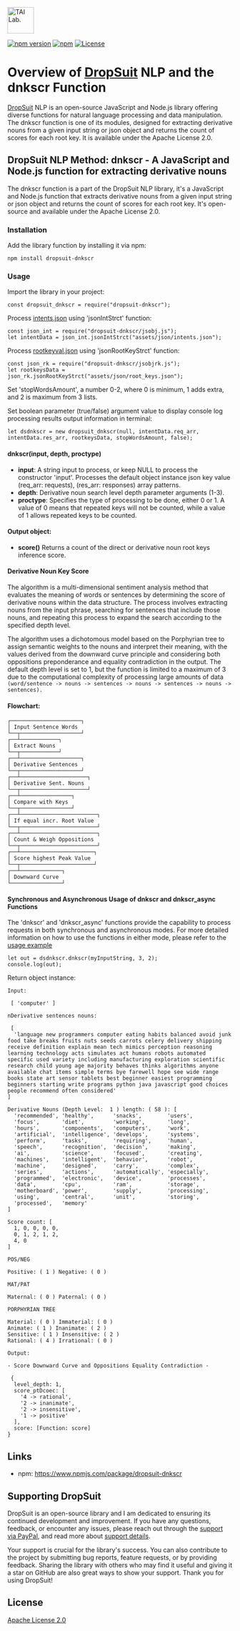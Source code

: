 [<img alt="TAI Lab." width="59px" src="https://github.com/ladooniani/tailab/blob/master/assets/tai_lab_terbinari_cbm_project_logo.png" />](https://github.com/ladooniani/dropsuit#readme)

[![npm version](https://img.shields.io/npm/v/dropsuit-dnkscr.svg?style=flat)](https://www.npmjs.com/package/dropsuit-dnkscr) [![npm](https://img.shields.io/npm/dt/dropsuit-dnkscr.svg?style=flat-square)](https://www.npmjs.com/package/dropsuit-dnkscr) [![License](https://img.shields.io/npm/l/dropsuit-dnkscr.svg)](https://www.npmjs.com/package/dropsuit-dnkscr)

# Overview of [DropSuit](https://github.com/ladooniani/dropsuit#readme) NLP and the dnkscr Function

[DropSuit](https://github.com/ladooniani/dropsuit#readme) NLP is an open-source JavaScript and Node.js library offering diverse functions for natural language processing and data manipulation. The dnkscr function is one of its modules, designed for extracting derivative nouns from a given input string or json object and returns the count of scores for each root key. It is available under the Apache License 2.0.

## DropSuit NLP Method: dnkscr - A JavaScript and Node.js function for extracting derivative nouns

The dnkscr function is a part of the DropSuit NLP library, it's a JavaScript and Node.js function that extracts derivative nouns from a given input string or json object and returns the count of scores for each root key. It's open-source and available under the Apache License 2.0.

### Installation

Add the library function by installing it via npm:

```
npm install dropsuit-dnkscr
```

### Usage

Import the library in your project:

```
const dropsuit_dnkscr = require("dropsuit-dnkscr");

```

Process [intents.json](https://github.com/ladooniani/dropsuit-dnkscr/blob/main/test/intents.json) using 'jsonIntStrct' function:

```
const json_int = require("dropsuit-dnkscr/jsobj.js");
let intentData = json_int.jsonIntStrct("assets/json/intents.json");
```

Process [rootkeyval.json](https://github.com/ladooniani/dropsuit-dnkscr/blob/main/test/rootkeyval.json) using 'jsonRootKeyStrct' function:

```
const json_rk = require("dropsuit-dnkscr/jsobjrk.js");
let rootkeysData = json_rk.jsonRootKeyStrct("assets/json/root_keys.json");
```

Set 'stopWordsAmount', a number 0-2, where 0 is minimum, 1 adds extra, and 2 is maximum from 3 lists.

Set boolean parameter (true/false) argument value to display console log processing results output information in terminal:

```
let dsdnkscr = new dropsuit_dnkscr(null, intentData.req_arr, intentData.res_arr, rootkeysData, stopWordsAmount, false);
```

#### dnkscr(input, depth, proctype)

- **input**: A string input to process, or keep NULL to process the constructor 'input'. Processes the default object instance json key value (req_arr: requests), (res_arr: responses) array patterns.
- **depth**: Derivative noun search level depth parameter arguments (1-3).
- **proctype**: Specifies the type of processing to be done, either 0 or 1. A value of 0 means that repeated keys will not be counted, while a value of 1 allows repeated keys to be counted.

#### Output object:

- **score()** Returns a count of the direct or derivative noun root keys inference score.

#### Derivative Noun Key Score

The algorithm is a multi-dimensional sentiment analysis method that evaluates the meaning of words or sentences by determining the score of derivative nouns within the data structure. The process involves extracting nouns from the input phrase, searching for sentences that include those nouns, and repeating this process to expand the search according to the specified depth level.

The algorithm uses a dichotomous model based on the Porphyrian tree to assign semantic weights to the nouns and interpret their meaning, with the values derived from the downward curve principle and considering both oppositions preponderance and equality contradiction in the output. The default depth level is set to 1, but the function is limited to a maximum of 3 due to the computational complexity of processing large amounts of data `(word/sentence -> nouns -> sentences -> nouns -> sentences -> nouns -> sentences).`

#### Flowchart:

```
┌──────────────────────┐
│ Input Sentence Words
└──┬───────────────────┘
┌──┴────────────┐
│ Extract Nouns
└──┬────────────┘
┌──┴───────────────────┐
│ Derivative Sentences
└──┬───────────────────┘
┌──┴─────────────────────┐
│ Derivative Sent. Nouns
└──┬─────────────────────┘
┌──┴────────────────┐
│ Compare with Keys
└──┬────────────────┘
┌──┴────────────────────────┐
│ If equal incr. Root Value
└──┬────────────────────────┘
┌──┴────────────────────────┐
│ Count & Weigh Oppositions
└──┬────────────────────────┘
┌──┴───────────────────────┐
│ Score highest Peak Value
└──┬───────────────────────┘
┌──┴─────────────┐
│ Downward Curve
└────────────────┘
```

#### Synchronous and Asynchronous Usage of dnkscr and dnkscr_async Functions

The 'dnkscr' and 'dnkscr_async' functions provide the capability to process requests in both synchronous and asynchronous modes. For more detailed information on how to use the functions in either mode, please refer to the [usage example](https://github.com/ladooniani/dropsuit-dnkscr/blob/main/test/index.test.js)

```
let out = dsdnkscr.dnkscr(myInputString, 3, 2);
console.log(out);
```

Return object instance:

```
Input:

 [ 'computer' ]

nDerivative sentences nouns:

 [
  'language new programmers computer eating habits balanced avoid junk food take breaks fruits nuts seeds carrots celery delivery shipping receive definition explain mean tech mimics perception reasoning learning technology acts simulates act humans robots automated specific used variety including manufacturing exploration scientific research child young age majority behaves thinks algorithms anyone available chat items simple terms bye farewell hope see wide range books state art sensor tablets best beginner easiest programming beginners starting write programs python java javascript good choices people recommend often considered'
]

Derivative Nouns (Depth Level:  1 ) length: ( 58 ): [
  'recommended', 'healthy',      'snacks',        'users',
  'focus',       'diet',         'working',       'long',
  'hours',       'components',   'computers',     'work',
  'artificial',  'intelligence', 'develops',      'systems',
  'perform',     'tasks',        'requiring',     'human',
  'speech',      'recognition',  'decision',      'making',
  'ai',          'science',      'focused',       'creating',
  'machines',    'intelligent',  'behavior',      'robot',
  'machine',     'designed',     'carry',         'complex',
  'series',      'actions',      'automatically', 'especially',
  'programmed',  'electronic',   'device',        'processes',
  'data',        'cpu',          'ram',           'storage',
  'motherboard', 'power',        'supply',        'processing',
  'using',       'central',      'unit',          'storing',
  'processed',   'memory'
]

Score count: [
  1, 0, 0, 0, 0,
  0, 1, 2, 1, 2,
  4, 0
]

POS/NEG

Positive: ( 1 ) Negative: ( 0 )

MAT/PAT

Maternal: ( 0 ) Paternal: ( 0 )

PORPHYRIAN TREE

Material: ( 0 ) Immaterial: ( 0 )
Animate: ( 1 ) Inanimate: ( 2 )
Sensitive: ( 1 ) Insensitive: ( 2 )
Rational: ( 4 ) Irrational: ( 0 )

Output:

- Score Downward Curve and Oppositions Equality Contradiction -

 {
  level_depth: 1,
  score_ptDcoec: [
    '4 -> rational',
    '2 -> inanimate',
    '2 -> insensitive',
    '1 -> positive'
  ],
  score: [Function: score]
}

```

## Links

- npm: https://www.npmjs.com/package/dropsuit-dnkscr

## Supporting DropSuit

DropSuit is an open-source library and I am dedicated to ensuring its continued development and improvement. If you have any questions, feedback, or encounter any issues, please reach out through the [support via PayPal](https://www.paypal.com/paypalme/dropsuit?country.x=GE&locale.x=en_US), and read more about [support details](https://github.com/ladooniani/DropSuit/blob/main/Support.md).

Your support is crucial for the library's success. You can also contribute to the project by submitting bug reports, feature requests, or by providing feedback. Sharing the library with others who may find it useful and giving it a star on GitHub are also great ways to show your support. Thank you for using DropSuit!

## License

[Apache License 2.0](LICENSE.txt)

